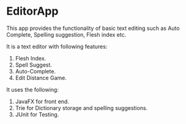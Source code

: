 # EditorApp
This app provides the functionality of basic text editing such as Auto Complete, Spelling suggestion, Flesh index etc.

It is a text editor with following features:
1) Flesh Index.
2) Spell Suggest.
3) Auto-Complete.
4) Edit Distance Game.

It uses the following:
1) JavaFX for front end.
2) Trie for Dictionary storage and spelling suggestions.
3) JUnit for Testing.
